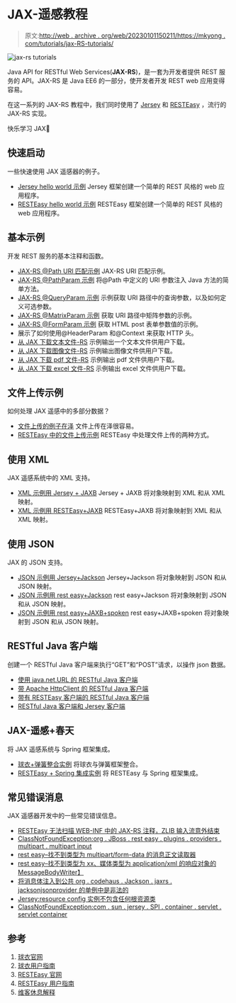 # JAX-遥感教程

> 原文:[http://web . archive . org/web/20230101150211/https://mkyong . com/tutorials/jax-RS-tutorials/](http://web.archive.org/web/20230101150211/https://mkyong.com/tutorials/jax-rs-tutorials/)

![jax-rs tutorials](../Images/7474c9efd9598e9dd12102e2178c46e1.png "jaxrs-tutorials")

Java API for RESTful Web Services(**JAX-RS**)，是一套为开发者提供 REST 服务的 API。JAX-RS 是 Java EE6 的一部分，使开发者开发 REST web 应用变得容易。

在这一系列的 JAX-RS 教程中，我们同时使用了 [Jersey](http://web.archive.org/web/20220706180444/https://jersey.java.net/) 和 [RESTEasy](http://web.archive.org/web/20220706180444/http://www.jboss.org/resteasy) ，流行的 JAX-RS 实现。

快乐学习 JAX🙂

## 快速启动

一些快速使用 JAX 遥感器的例子。

*   [Jersey hello world 示例](http://web.archive.org/web/20220706180444/http://www.mkyong.com/webservices/jax-rs/jersey-hello-world-example/)
    Jersey 框架创建一个简单的 REST 风格的 web 应用程序。
*   [RESTEasy hello world 示例](http://web.archive.org/web/20220706180444/http://www.mkyong.com/webservices/jax-rs/resteasy-hello-world-example/)
    RESTEasy 框架创建一个简单的 REST 风格的 web 应用程序。

## 基本示例

开发 REST 服务的基本注释和函数。

*   [JAX-RS @Path URI 匹配示例](http://web.archive.org/web/20220706180444/http://www.mkyong.com/webservices/jax-rs/jax-rs-path-uri-matching-example/)
    JAX-RS URI 匹配示例。
*   [JAX-RS @PathParam 示例](http://web.archive.org/web/20220706180444/http://www.mkyong.com/webservices/jax-rs/jax-rs-pathparam-example/)
    将@Path 中定义的 URI 参数注入 Java 方法的简单方法。
*   [JAX-RS @QueryParam 示例](http://web.archive.org/web/20220706180444/http://www.mkyong.com/webservices/jax-rs/jax-rs-queryparam-example/)
    示例获取 URI 路径中的查询参数，以及如何定义可选参数。
*   [JAX-RS @MatrixParam 示例](http://web.archive.org/web/20220706180444/http://www.mkyong.com/webservices/jax-rs/jax-rs-matrixparam-example/)
    获取 URI 路径中矩阵参数的示例。
*   [JAX-RS @FormParam 示例](http://web.archive.org/web/20220706180444/http://www.mkyong.com/webservices/jax-rs/jax-rs-formparam-example/)
    获取 HTML post 表单参数值的示例。
*   展示了如何使用@HeaderParam 和@Context 来获取 HTTP 头。
*   [从 JAX 下载文本文件-RS](http://web.archive.org/web/20220706180444/http://www.mkyong.com/webservices/jax-rs/download-text-file-from-jax-rs/)
    示例输出一个文本文件供用户下载。
*   [从 JAX 下载图像文件-RS](http://web.archive.org/web/20220706180444/http://www.mkyong.com/webservices/jax-rs/download-image-file-from-jax-rs/)
    示例输出图像文件供用户下载。
*   [从 JAX 下载 pdf 文件-RS](http://web.archive.org/web/20220706180444/http://www.mkyong.com/webservices/jax-rs/download-pdf-file-from-jax-rs/)
    示例输出 pdf 文件供用户下载。
*   [从 JAX 下载 excel 文件-RS](http://web.archive.org/web/20220706180444/http://www.mkyong.com/webservices/jax-rs/download-excel-file-from-jax-rs/)
    示例输出 excel 文件供用户下载。

## 文件上传示例

如何处理 JAX 遥感中的多部分数据？

*   [文件上传的例子在泽](http://web.archive.org/web/20220706180444/http://www.mkyong.com/webservices/jax-rs/file-upload-example-in-jersey/)
    文件上传在泽很容易。
*   [RESTEasy 中的文件上传示例](http://web.archive.org/web/20220706180444/http://www.mkyong.com/webservices/jax-rs/file-upload-example-in-resteasy/)
    RESTEasy 中处理文件上传的两种方式。

## 使用 XML

JAX 遥感系统中的 XML 支持。

*   [XML 示例用 Jersey + JAXB](http://web.archive.org/web/20220706180444/http://www.mkyong.com/webservices/jax-rs/download-xml-with-jersey-jaxb/)
    Jersey + JAXB 将对象映射到 XML 和从 XML 映射。
*   [XML 示例用 RESTEasy+JAXB](http://web.archive.org/web/20220706180444/http://www.mkyong.com/webservices/jax-rs/download-xml-file-from-jax-rs-with-jaxb-resteasy/)
    RESTEasy+JAXB 将对象映射到 XML 和从 XML 映射。

## 使用 JSON

JAX 的 JSON 支持。

*   [JSON 示例用 Jersey+Jackson](http://web.archive.org/web/20220706180444/http://www.mkyong.com/webservices/jax-rs/json-example-with-jersey-jackson/)
    Jersey+Jackson 将对象映射到 JSON 和从 JSON 映射。
*   [JSON 示例用 rest easy+Jackson](http://web.archive.org/web/20220706180444/http://www.mkyong.com/webservices/jax-rs/integrate-jackson-with-resteasy/)
    rest easy+Jackson 将对象映射到 JSON 和从 JSON 映射。
*   [JSON 示例用 rest easy+JAXB+spoken](http://web.archive.org/web/20220706180444/http://www.mkyong.com/webservices/jax-rs/download-json-from-jax-rs-with-jaxb-resteasy/)
    rest easy+JAXB+spoken 将对象映射到 JSON 和从 JSON 映射。

## RESTful Java 客户端

创建一个 RESTful Java 客户端来执行“GET”和“POST”请求，以操作 json 数据。

*   [使用 java.net.URL 的 RESTful Java 客户端](http://web.archive.org/web/20220706180444/http://www.mkyong.com/webservices/jax-rs/restfull-java-client-with-java-net-url/)
*   [带 Apache HttpClient 的 RESTful Java 客户端](http://web.archive.org/web/20220706180444/http://www.mkyong.com/webservices/jax-rs/restful-java-client-with-apache-httpclient/)
*   [带有 RESTEasy 客户端的 RESTful Java 客户端](http://web.archive.org/web/20220706180444/http://www.mkyong.com/webservices/jax-rs/restful-java-client-with-resteasy-client-framework/)
*   [RESTful Java 客户端和 Jersey 客户端](http://web.archive.org/web/20220706180444/http://www.mkyong.com/webservices/jax-rs/restful-java-client-with-jersey-client/)

## JAX-遥感+春天

将 JAX 遥感系统与 Spring 框架集成。

*   [球衣+弹簧整合实例](http://web.archive.org/web/20220706180444/http://www.mkyong.com/webservices/jax-rs/jersey-spring-integration-example/)
    将球衣与弹簧框架整合。
*   [RESTEasy + Spring 集成实例](http://web.archive.org/web/20220706180444/http://www.mkyong.com/webservices/jax-rs/resteasy-spring-integration-example/)
    将 RESTEasy 与 Spring 框架集成。

## 常见错误消息

JAX 遥感器开发中的一些常见错误信息。

*   [RESTEasy 无法扫描 WEB-INF 中的 JAX-RS 注释，ZLIB 输入流意外结束](http://web.archive.org/web/20220706180444/http://www.mkyong.com/webservices/jax-rs/resteasy-unable-to-scan-web-inf-for-jax-rs-annotations/)
*   [ClassNotFoundException:org . JBoss . rest easy . plugins . providers . multipart . multipart input](http://web.archive.org/web/20220706180444/http://www.mkyong.com/webservices/jax-rs/classnotfoundexception-org-jboss-resteasy-plugins-providers-multipart-multipartinput/)
*   [rest easy–找不到类型为 multipart/form-data 的消息正文读取器](http://web.archive.org/web/20220706180444/http://www.mkyong.com/webservices/jax-rs/resteasy-could-not-find-message-body-reader-for-type-multipartform-data/)
*   [rest easy–找不到类型为 xx、媒体类型为 application/xml 的响应对象的 MessageBodyWriter】](http://web.archive.org/web/20220706180444/http://www.mkyong.com/webservices/jax-rs/resteasy-could-not-find-messagebodywriter-for-response-object-of-typexx-of-media-type-applicationxml/)
*   [将消息体注入到公共 org . codehaus . Jackson . jaxrs . jacksonjsonprovider 的单例中是非法的](http://web.archive.org/web/20220706180444/http://www.mkyong.com/webservices/jax-rs/illegal-to-inject-a-message-body-into-a-singleton-into-public-org-codehaus-jackson-jaxrs-jacksonjsonprovider/)
*   [Jersey:resource config 实例不包含任何根资源类](http://web.archive.org/web/20220706180444/http://www.mkyong.com/webservices/jax-rs/jersey-the-resourceconfig-instance-does-not-contain-any-root-resource-classes/)
*   [ClassNotFoundException:com . sun . jersey . SPI . container . servlet . servlet container](http://web.archive.org/web/20220706180444/http://www.mkyong.com/webservices/jax-rs/classnotfoundexception-com-sun-jersey-spi-container-servlet-servletcontainer/)

## 参考

1.  [球衣官网](http://web.archive.org/web/20220706180444/https://jersey.java.net/)
2.  [球衣用户指南](http://web.archive.org/web/20220706180444/https://jersey.java.net/nonav/documentation/latest/user-guide.html)
3.  [RESTEasy 官网](http://web.archive.org/web/20220706180444/http://www.jboss.org/resteasy)
4.  [RESTEasy 用户指南](http://web.archive.org/web/20220706180444/http://docs.jboss.org/resteasy/docs/2.2.1.GA/userguide/html/)
5.  [维客休息解释](http://web.archive.org/web/20220706180444/https://en.wikipedia.org/wiki/Java_API_for_RESTful_Web_Services)

<input type="hidden" id="mkyong-current-postId" value="9716">